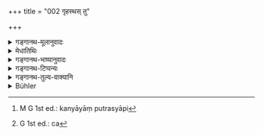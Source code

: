 +++
title = "002 गृहस्थस् तु"

+++

<details><summary>गङ्गानथ-मूलानुवादः</summary>

When the householder notices his wrinkles and greyness, and sees his child’s child,—then he should r etire to the forest,—(2).
</details>

<details><summary>मेधातिथिः</summary>

यद् उक्तं त्यक्तविषयोपभोगगर्धो ऽधिक्रियत इति तद् एव दर्शयति । **वली** त्वक्शैथिल्यम् । **पलितं** केशपाण्डुर्यम् । **अपत्यस्यापत्यं** पुत्रस्य पुत्र इत्य् आहुः । सत्य् अपि दुहितुर् अपत्ये दौहित्रे पुत्रस्यापि कन्यायां[^१] जातायां नैवं विधिम् इच्छन्ति शिष्टाः । 


[^१]:
     M G 1st ed.: kanyāyāṃ putrasyāpi

- <u>अन्ये तु</u> शिरःपालित्यं पौत्रोपत्तिं च वयोविशषलक्षणार्थम् आहुः । यस्य कथंचित् पालित्यं न[^२] भवेत् सो ऽपि वार्धिक्ये वनाम् समाश्रयेत् । यथैव "जातपुत्रः कृष्णकेशस् तु" (च्ड़्। ब्ध् १.३.५) आधाने ऽधिक्रियते, एवं जातपौत्रः पलितशिराः । तदापि पुत्रजन्मकृष्णकेशता च वयोविशेषोपलक्षणार्थम् एव । 


[^२]:
     G 1st ed.: ca

- नातिशीघ्रं नातिचिरम् इत्य् अर्थस्योपलक्षणत्वे तु प्रमाणं वक्तव्यम् ॥ ६.२ ॥
</details>

<details><summary>गङ्गानथ-भाष्यानुवादः</summary>

It has been said before that the person who is entitled to the life of the Hermit is only one who has abandoned all longing for the objects of sense: and this is what the author is explaining now.

‘*Wrinkles*’—Looseness of skin.

‘*Greyness*’—the whiteness of the hair.

‘*Child’s child*.’—They explain this to mean ‘son’s son And cultured people have held that this rule does not apply if the man has only a son born to his daughter, or a daughter born to his son.

Others however have taken the ‘greyness of hair’ and ‘birth of the grandchild’ only as indicative of *old age. So* that even if an old man’s hairs may not, for some reason, become grey, he should, at the approach of old age, retire to the forest. Just as the person who has got a son and has his hairs still block is entitled to the ‘kindling of fire so is the man who has got a grandson and has his head turned grey entitled to the Hermit’s life. And in the former case also ‘the birth of the son’ end ‘blackness of hair’ are only indicative of a certain age.

Some people have taken the text to mean that ‘*one* should retire into the forest *neither too early nor too late in life*.’ But in is necessary to find out an authority for this.—(2).
</details>

<details><summary>गङ्गानथ-टिप्पन्यः</summary>

“Medhātithi notes that the Śiṣṭas insist on the necessity that he who
takes to forest-life must have sons and son’s sons, and that hence
‘*apatya*’, ‘offspring,’ is to be taken in this restricted sense (of
*grandson*, not *grand-daughter*);—Nārāyaṇa holds that the verse gives
three separate grounds for entering the third order, each of which is
sufficient in itself; while Medhātithi thinks that the three conditions
must exist together—\[There is nothing in Medhātithi to indicate this\].
‘Others,’ mentioned by Medhātithi, took the verse to give a description
of the approach of old age, which entitles the house-holder to turn
hermit”—Buhler.

Medhātithi mentions,—but with disapproval—another explanation, by which
the whole verse serves only to indicate that one should take to the
hermit’s life neither ‘too early’ nor ‘too late.’

This verse is quoted in *Mitākṣarā* to the effect that one should retire
to the forest either when he has become decrepit with old age, or has
got a grandson in *Parāśaramādhava* (Ācāra, p. 527);—in
*Saṃskāramayūkha* (p. 131);—and in *Nṛsiṃhaprasāda* (Saṃskāra, p. 68b).
</details>

<details><summary>गङ्गानथ-तुल्य-वाक्यानि</summary>

**(verses 6.1-2)  
**

See Comparative notes for [Verse
6.1].
</details>

<details><summary>Bühler</summary>

002	When a householder sees his (skin) wrinkled, and (his hair) white, and. the sons of his sons, then he may resort to the forest.
</details>
